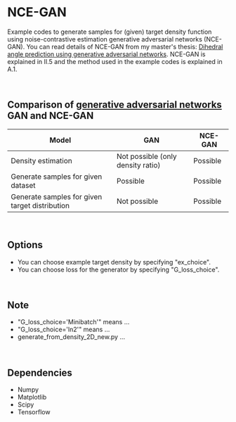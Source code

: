 # NCE-GAN
Example codes to generate samples for (given) target density function using noise-contrastive estimation generative adversarial networks (NCE-GAN).
You can read details of NCE-GAN from my master's thesis: [Dihedral angle prediction using generative adversarial networks](https://arxiv.org/abs/1803.10996). NCE-GAN is explained in II.5 and the method used in the example codes is explained in A.1.

<br/>

## Comparison of [generative adversarial networks](https://arxiv.org/abs/1406.2661) GAN and NCE-GAN
| Model                                          | GAN                               | NCE-GAN  |
|------------------------------------------------|-----------------------------------|----------|
| Density estimation                             | Not possible (only density ratio) | Possible |
| Generate samples for given dataset             | Possible                          | Possible |
| Generate samples for given target distribution | Not possible                      | Possible |
<br/>

## Options 
* You can choose example target density by specifying "ex_choice".
* You can choose loss for the generator by specifying "G_loss_choice".
<br/>

## Note
* "G_loss_choice='Minibatch'" means ...
* "G_loss_choice='ln2'" means ...
* generate_from_density_2D_new.py ...

<br/>

## Dependencies
* Numpy
* Matplotlib
* Scipy
* Tensorflow
